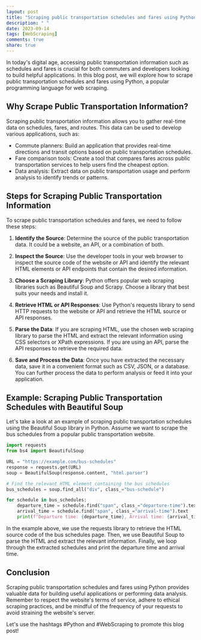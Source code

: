 ```yaml
---
layout: post
title: "Scraping public transportation schedules and fares using Python"
description: " "
date: 2023-09-14
tags: [WebScraping]
comments: true
share: true
---
```


In today's digital age, accessing public transportation information such as schedules and fares is crucial for both commuters and developers looking to build helpful applications. In this blog post, we will explore how to scrape public transportation schedules and fares using Python, a popular programming language for web scraping.

## Why Scrape Public Transportation Information?

Scraping public transportation information allows you to gather real-time data on schedules, fares, and routes. This data can be used to develop various applications, such as:

- Commute planners: Build an application that provides real-time directions and transit options based on public transportation schedules.
- Fare comparison tools: Create a tool that compares fares across public transportation services to help users find the cheapest option.
- Data analysis: Extract data on public transportation usage and perform analysis to identify trends or patterns.

## Steps for Scraping Public Transportation Information

To scrape public transportation schedules and fares, we need to follow these steps:

1. **Identify the Source**: Determine the source of the public transportation data. It could be a website, an API, or a combination of both.

2. **Inspect the Source**: Use the developer tools in your web browser to inspect the source code of the website or API and identify the relevant HTML elements or API endpoints that contain the desired information.

3. **Choose a Scraping Library**: Python offers popular web scraping libraries such as Beautiful Soup and Scrapy. Choose a library that best suits your needs and install it.

4. **Retrieve HTML or API Responses**: Use Python's requests library to send HTTP requests to the website or API and retrieve the HTML source or API responses.

5. **Parse the Data**: If you are scraping HTML, use the chosen web scraping library to parse the HTML and extract the relevant information using CSS selectors or XPath expressions. If you are using an API, parse the API responses to retrieve the required data.

6. **Save and Process the Data**: Once you have extracted the necessary data, save it in a convenient format such as CSV, JSON, or a database. You can further process the data to perform analysis or feed it into your application.

## Example: Scraping Public Transportation Schedules with Beautiful Soup

Let's take a look at an example of scraping public transportation schedules using the Beautiful Soup library in Python. Assume we want to scrape the bus schedules from a popular public transportation website.

```python
import requests
from bs4 import BeautifulSoup

URL = "https://example.com/bus-schedules"
response = requests.get(URL)
soup = BeautifulSoup(response.content, "html.parser")

# Find the relevant HTML element containing the bus schedules
bus_schedules = soup.find_all("div", class_="bus-schedule")

for schedule in bus_schedules:
    departure_time = schedule.find("span", class_="departure-time").text
    arrival_time = schedule.find("span", class_="arrival-time").text
    print(f"Departure time: {departure_time}, Arrival time: {arrival_time}")
```

In the example above, we use the requests library to retrieve the HTML source code of the bus schedules page. Then, we use Beautiful Soup to parse the HTML and extract the relevant information. Finally, we loop through the extracted schedules and print the departure time and arrival time.

## Conclusion

Scraping public transportation schedules and fares using Python provides valuable data for building useful applications or performing data analysis. Remember to respect the website's terms of service, adhere to ethical scraping practices, and be mindful of the frequency of your requests to avoid straining the website's server.

Let's use the hashtags #Python and #WebScraping to promote this blog post!